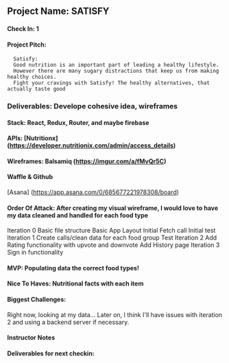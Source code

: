 ## Project Name: SATISFY

#### Check In: 1

#### Project Pitch: 
      
      Satisfy:
      Good nutrition is an important part of leading a healthy lifestyle.
      However there are many sugary distractions that keep us from making healthy choices. 
      Fight your cravings with Satisfy! The healthy alternatives, that actually taste good

### Deliverables: Develope cohesive idea, wireframes

#### Stack: React, Redux, Router, and maybe firebase

#### APIs: [Nutritionx] (https://developer.nutritionix.com/admin/access_details)

#### Wireframes: Balsamiq (https://imgur.com/a/fMvQr5C)

#### Waffle & Github
[Asana] (https://app.asana.com/0/685677221978308/board)

#### Order Of Attack: After creating my visual wireframe, I would love to have my data cleaned and handled for each food type
 Iteration 0 
  Basic file structure 
  Basic App Layout 
  Initial Fetch call
  Initial test
 Iteration 1
  Create calls/clean data for each food group
  Test
 Iteration 2 
  Add Rating functionality with upvote and downvote 
  Add History page 
 Iteration 3
  Sign in functionality 

#### MVP: Populating data the correct food types!  

#### Nice To Haves: Nutritional facts with each item 

#### Biggest Challenges: 
  Right now, looking at my data... Later on, I think I'll have issues with iteration 2 and using a backend server if necessary.

#### Instructor Notes

#### Deliverables for next checkin:
